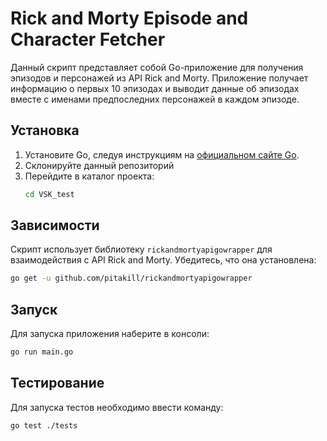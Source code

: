 # Rick and Morty Episode and Character Fetcher

Данный скрипт представляет собой Go-приложение для получения эпизодов и персонажей
из API Rick and Morty. Приложение получает информацию о первых 10 эпизодах и выводит данные об эпизодах вместе с именами
предпоследних персонажей в каждом эпизоде.

## Установка

1. Установите Go, следуя инструкциям на [официальном сайте Go](https://golang.org/dl/).
2. Склонируйте данный репозиторий
3. Перейдите в каталог проекта:
    ```sh
    cd VSK_test
    ```

## Зависимости

Скрипт использует библиотеку `rickandmortyapigowrapper` для взаимодействия с API Rick and Morty. Убедитесь, что она
установлена:

```sh
go get -u github.com/pitakill/rickandmortyapigowrapper
```

## Запуск

Для запуска приложения наберите в консоли:

```sh
go run main.go
```

## Тестирование
Для запуска тестов необходимо ввести команду:

```sh
go test ./tests
```
